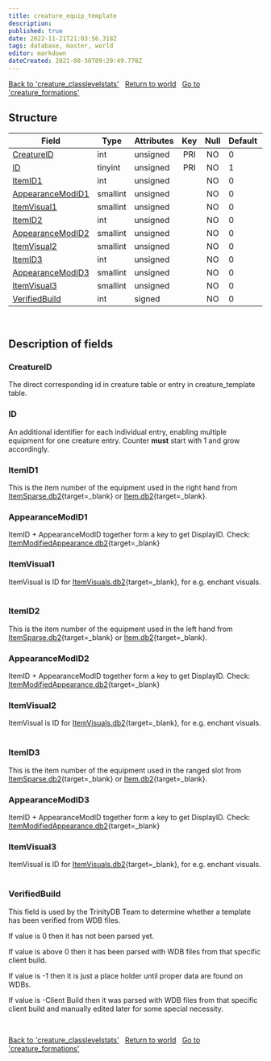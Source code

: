 ```yaml
---
title: creature_equip_template
description:
published: true
date: 2022-11-21T21:03:56.318Z
tags: database, master, world
editor: markdown
dateCreated: 2021-08-30T09:29:49.778Z
---
```


<a href="https://trinitycore.info/en/database/master/world/creature_classlevelstats" class="mt-5 v-btn v-btn--depressed v-btn--flat v-btn--outlined theme--light v-size--default darkblue--text text--lighten-3"><span class="v-btn__content"><i aria-hidden="true" class="v-icon notranslate v-icon--left mdi mdi-arrow-left theme--light"></i><span>Back to 'creature_classlevelstats'</span></span></a>&nbsp;&nbsp;&nbsp;<a href="https://trinitycore.info/en/database/master/world/home" class="mt-5 v-btn v-btn--depressed v-btn--flat v-btn--outlined theme--light v-size--default darkblue--text text--lighten-3"><span class="v-btn__content"><i aria-hidden="true" class="v-icon notranslate v-icon--left mdi mdi-home-outline theme--light"></i><span>Return to world</span></span></a>&nbsp;&nbsp;&nbsp;<a href="https://trinitycore.info/en/database/master/world/creature_formations" class="mt-5 v-btn v-btn--depressed v-btn--flat v-btn--outlined theme--light v-size--default darkblue--text text--lighten-3"><span class="v-btn__content"><span>Go to 'creature_formations'</span><i aria-hidden="true" class="v-icon notranslate v-icon--right mdi mdi-arrow-right theme--light"></i></span></a>

## Structure

| Field | Type | Attributes | Key | Null | Default | Extra | Comment |
| --- | --- | --- | :---: | :---: | --- | --- | --- |
| [CreatureID](#creatureid) | int | unsigned | PRI | NO | 0 |  |  |
| [ID](#id-alt) | tinyint | unsigned | PRI | NO | 1 |  |  |
| [ItemID1](#itemid1) | int | unsigned |  | NO | 0 |  |  |
| [AppearanceModID1](#appearancemodid1) | smallint | unsigned |  | NO | 0 |  |  |
| [ItemVisual1](#itemvisual1) | smallint | unsigned |  | NO | 0 |  |  |
| [ItemID2](#itemid2) | int | unsigned |  | NO | 0 |  |  |
| [AppearanceModID2](#appearancemodid2) | smallint | unsigned |  | NO | 0 |  |  |
| [ItemVisual2](#itemvisual2) | smallint | unsigned |  | NO | 0 |  |  |
| [ItemID3](#itemid3) | int | unsigned |  | NO | 0 |  |  |
| [AppearanceModID3](#appearancemodid3) | smallint | unsigned |  | NO | 0 |  |  |
| [ItemVisual3](#itemvisual3) | smallint | unsigned |  | NO | 0 |  |  |
| [VerifiedBuild](#verifiedbuild) | int | signed |  | NO | 0 |  |  |
&nbsp;
## Description of fields

### CreatureID
The direct corresponding id in creature table or entry in creature_template table.
&nbsp;

### ID <!-- {#id-alt} -->
An additional identifier for each individual entry, enabling multiple equipment for one creature entry. Counter **must** start with 1 and grow accordingly.
&nbsp;

### ItemID1
This is the item number of the equipment used in the right hand from [ItemSparse.db2](https://wago.tools/db2/itemsparse){target=_blank} or [Item.db2](https://wago.tools/db2/item){target=_blank}.
&nbsp;

### AppearanceModID1
ItemID + AppearanceModID together form a key to get DisplayID.
Check: [ItemModifiedAppearance.db2](https://wago.tools/db2/itemmodifiedappearance){target=_blank}
&nbsp;

### ItemVisual1
ItemVisual is ID for [ItemVisuals.db2](https://wago.tools/db2/itemvisuals){target=_blank}, for e.g. enchant visuals.
&nbsp;

### ItemID2
This is the item number of the equipment used in the left hand from [ItemSparse.db2](https://wago.tools/db2/itemsparse){target=_blank} or [Item.db2](https://wago.tools/db2/item){target=_blank}.
&nbsp;

### AppearanceModID2
ItemID + AppearanceModID together form a key to get DisplayID.
Check: [ItemModifiedAppearance.db2](https://wago.tools/db2/itemmodifiedappearance){target=_blank}
&nbsp;

### ItemVisual2
ItemVisual is ID for [ItemVisuals.db2](https://wago.tools/db2/itemvisuals){target=_blank}, for e.g. enchant visuals.
&nbsp;

### ItemID3
This is the item number of the equipment used in the ranged slot from [ItemSparse.db2](https://wago.tools/db2/itemsparse){target=_blank} or [Item.db2](https://wago.tools/db2/item){target=_blank}.
&nbsp;

### AppearanceModID3
ItemID + AppearanceModID together form a key to get DisplayID.
Check: [ItemModifiedAppearance.db2](https://wago.tools/db2/itemmodifiedappearance){target=_blank}
&nbsp;

### ItemVisual3
ItemVisual is ID for [ItemVisuals.db2](https://wago.tools/db2/itemvisuals){target=_blank}, for e.g. enchant visuals.
&nbsp;

### VerifiedBuild
This field is used by the TrinityDB Team to determine whether a template has been verified from WDB files.

If value is 0 then it has not been parsed yet.

If value is above 0 then it has been parsed with WDB files from that specific client build.

If value is -1 then it is just a place holder until proper data are found on WDBs.

If value is -Client Build then it was parsed with WDB files from that specific client build and manually edited later for some special necessity.

&nbsp;

<a href="https://trinitycore.info/en/database/master/world/creature_classlevelstats" class="mt-5 v-btn v-btn--depressed v-btn--flat v-btn--outlined theme--light v-size--default darkblue--text text--lighten-3"><span class="v-btn__content"><i aria-hidden="true" class="v-icon notranslate v-icon--left mdi mdi-arrow-left theme--light"></i><span>Back to 'creature_classlevelstats'</span></span></a>&nbsp;&nbsp;&nbsp;<a href="https://trinitycore.info/en/database/master/world/home" class="mt-5 v-btn v-btn--depressed v-btn--flat v-btn--outlined theme--light v-size--default darkblue--text text--lighten-3"><span class="v-btn__content"><i aria-hidden="true" class="v-icon notranslate v-icon--left mdi mdi-home-outline theme--light"></i><span>Return to world</span></span></a>&nbsp;&nbsp;&nbsp;<a href="https://trinitycore.info/en/database/master/world/creature_formations" class="mt-5 v-btn v-btn--depressed v-btn--flat v-btn--outlined theme--light v-size--default darkblue--text text--lighten-3"><span class="v-btn__content"><span>Go to 'creature_formations'</span><i aria-hidden="true" class="v-icon notranslate v-icon--right mdi mdi-arrow-right theme--light"></i></span></a>
